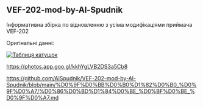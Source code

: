 ## VEF-202-mod-by-Al-Spudnik
Інформативна збірка по відновленню з усіма модифікаціями приймача VEF-202

Оригінальні данні:

[![Таблиця катушок](https://img.shields.io/badge/Таблиця_катушок-blue.svg )](https://photos.app.goo.gl/kkhYgLVB2DS3a5Cb8)

<https://photos.app.goo.gl/kkhYgLVB2DS3a5Cb8>
 
<https://github.com/AlSpudnik/VEF-202-mod-by-Al-Spudnik/blob/main/%D0%9F%D0%BB%D0%B0%D1%82%D0%B0_%D0%9F%D0%A7/%D0%86%D0%BD%D1%84%D0%BE_%D0%BF%D0%BE_%D0%9F%D0%A7.md>

